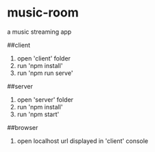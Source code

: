 # music-room

a music streaming app

##client
1. open 'client' folder
2. run 'npm install'
3. run 'npm run serve'


##server
1. open 'server' folder
2. run 'npm install'
3. run 'npm start'

##browser
1. open localhost url displayed in 'client' console